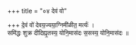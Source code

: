 +++
title = "०४ देवं वो"

+++
दे॒वं वो॑ देवय॒ज्यया॒ग्निमी॑ळीत॒ मर्त्यः॑ ।  
समि॑द्धः शुक्र दीदिह्यृ॒तस्य॒ योनि॒मास॑दः स॒सस्य॒ योनि॒मास॑दः ॥
